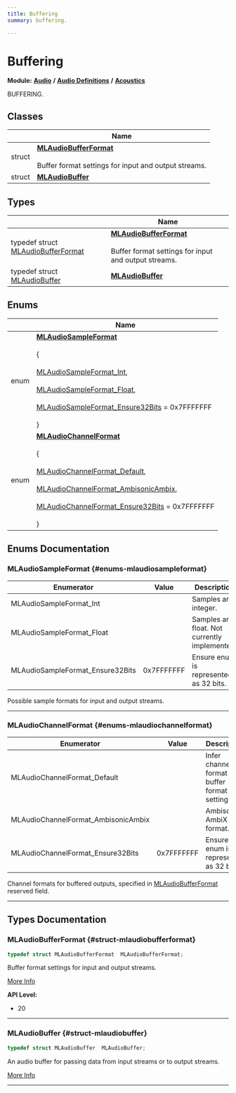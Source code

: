 ```yaml
---
title: Buffering
summary: buffering. 

---
```


# Buffering

**Module:** **[Audio](/versioned_docs/version-22-Feb-2023/api-ref/api/Modules/group___audio/group___audio.md)** **/** **[Audio Definitions](/versioned_docs/version-22-Feb-2023/api-ref/api/Modules/group___audio/group___audio_defs/group___audio_defs.md)** **/** **[Acoustics](/versioned_docs/version-22-Feb-2023/api-ref/api/Modules/group___audio/group___audio_defs/group___def_acoustics/group___def_acoustics.md)**

BUFFERING. 

## Classes

|                | Name           |
| -------------- | -------------- |
| struct | **[MLAudioBufferFormat](/versioned_docs/version-22-Feb-2023/api-ref/api/Modules/group___audio/group___audio_defs/group___def_acoustics/group___def_buffering/struct_m_l_audio_buffer_format.md)** <br></br>Buffer format settings for input and output streams.  |
| struct | **[MLAudioBuffer](/versioned_docs/version-22-Feb-2023/api-ref/api/Modules/group___audio/group___audio_defs/group___def_acoustics/group___def_buffering/struct_m_l_audio_buffer.md)**  |

## Types

|                | Name           |
| -------------- | -------------- |
| typedef struct [MLAudioBufferFormat](/versioned_docs/version-22-Feb-2023/api-ref/api/Modules/group___audio/group___audio_defs/group___def_acoustics/group___def_buffering/struct_m_l_audio_buffer_format.md) | **[MLAudioBufferFormat](/versioned_docs/version-22-Feb-2023/api-ref/api/Modules/group___audio/group___audio_defs/group___def_acoustics/group___def_buffering.md#struct-mlaudiobufferformat)** <br></br>Buffer format settings for input and output streams.  |
| typedef struct [MLAudioBuffer](/versioned_docs/version-22-Feb-2023/api-ref/api/Modules/group___audio/group___audio_defs/group___def_acoustics/group___def_buffering/struct_m_l_audio_buffer.md) | **[MLAudioBuffer](/versioned_docs/version-22-Feb-2023/api-ref/api/Modules/group___audio/group___audio_defs/group___def_acoustics/group___def_buffering.md#struct-mlaudiobuffer)**  |

## Enums

|                | Name           |
| -------------- | -------------- |
| enum | **[MLAudioSampleFormat](/versioned_docs/version-22-Feb-2023/api-ref/api/Modules/group___audio/group___audio_defs/group___def_acoustics/group___def_buffering.md#enums-mlaudiosampleformat)** <br></br> { <br></br>[MLAudioSampleFormat_Int](/versioned_docs/version-22-Feb-2023/api-ref/api/Modules/group___audio/group___audio_defs/group___def_acoustics/group___def_buffering.md#enums-mlaudiosampleformat-int),<br></br> [MLAudioSampleFormat_Float](/versioned_docs/version-22-Feb-2023/api-ref/api/Modules/group___audio/group___audio_defs/group___def_acoustics/group___def_buffering.md#enums-mlaudiosampleformat-float),<br></br> [MLAudioSampleFormat_Ensure32Bits](/versioned_docs/version-22-Feb-2023/api-ref/api/Modules/group___audio/group___audio_defs/group___def_acoustics/group___def_buffering.md#enums-mlaudiosampleformat-ensure32bits) = 0x7FFFFFFF<br></br>} |
| enum | **[MLAudioChannelFormat](/versioned_docs/version-22-Feb-2023/api-ref/api/Modules/group___audio/group___audio_defs/group___def_acoustics/group___def_buffering.md#enums-mlaudiochannelformat)** <br></br> { <br></br>[MLAudioChannelFormat_Default](/versioned_docs/version-22-Feb-2023/api-ref/api/Modules/group___audio/group___audio_defs/group___def_acoustics/group___def_buffering.md#enums-mlaudiochannelformat-default),<br></br> [MLAudioChannelFormat_AmbisonicAmbix](/versioned_docs/version-22-Feb-2023/api-ref/api/Modules/group___audio/group___audio_defs/group___def_acoustics/group___def_buffering.md#enums-mlaudiochannelformat-ambisonicambix),<br></br> [MLAudioChannelFormat_Ensure32Bits](/versioned_docs/version-22-Feb-2023/api-ref/api/Modules/group___audio/group___audio_defs/group___def_acoustics/group___def_buffering.md#enums-mlaudiochannelformat-ensure32bits) = 0x7FFFFFFF<br></br>} |

## Enums Documentation

### MLAudioSampleFormat {#enums-mlaudiosampleformat}

| Enumerator | Value | Description |
| ---------- | ----- | ----------- |
| MLAudioSampleFormat_Int | | Samples are integer. |
| MLAudioSampleFormat_Float | | Samples are float. Not currently implemented. |
| MLAudioSampleFormat_Ensure32Bits |  0x7FFFFFFF| Ensure enum is represented as 32 bits. |




Possible sample formats for input and output streams. 





-----------

### MLAudioChannelFormat {#enums-mlaudiochannelformat}

| Enumerator | Value | Description |
| ---------- | ----- | ----------- |
| MLAudioChannelFormat_Default | | Infer channel format from buffer format settings. |
| MLAudioChannelFormat_AmbisonicAmbix | | Ambisonic AmbiX format. |
| MLAudioChannelFormat_Ensure32Bits |  0x7FFFFFFF| Ensure enum is represented as 32 bits. |




Channel formats for buffered outputs, specified in [MLAudioBufferFormat](/versioned_docs/version-22-Feb-2023/api-ref/api/Modules/group___audio/group___audio_defs/group___def_acoustics/group___def_buffering/struct_m_l_audio_buffer_format.md) reserved field. 





-----------


## Types Documentation

### MLAudioBufferFormat {#struct-mlaudiobufferformat}

```cpp
typedef struct MLAudioBufferFormat  MLAudioBufferFormat;
```

Buffer format settings for input and output streams. 



[More Info](/versioned_docs/version-22-Feb-2023/api-ref/api/Modules/group___audio/group___audio_defs/group___def_acoustics/group___def_buffering/struct_m_l_audio_buffer_format.md)


**API Level:**
  * 20 




-----------

### MLAudioBuffer {#struct-mlaudiobuffer}

```cpp
typedef struct MLAudioBuffer  MLAudioBuffer;
```


An audio buffer for passing data from input streams or to output streams. 



[More Info](/versioned_docs/version-22-Feb-2023/api-ref/api/Modules/group___audio/group___audio_defs/group___def_acoustics/group___def_buffering/struct_m_l_audio_buffer.md)



-----------







